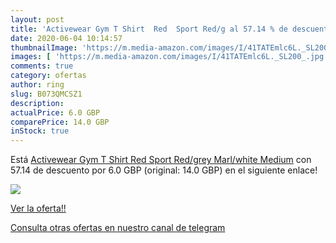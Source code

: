```yaml
---
layout: post
title: 'Activewear Gym T Shirt  Red  Sport Red/g al 57.14 % de descuento'
date: 2020-06-04 10:14:57
thumbnailImage: 'https://m.media-amazon.com/images/I/41TATEmlc6L._SL200_.jpg'
images: [ 'https://m.media-amazon.com/images/I/41TATEmlc6L._SL200_.jpg' ]
comments: true
category: ofertas
author: ring
slug: B073QMCSZ1
description:
actualPrice: 6.0 GBP
comparePrice: 14.0 GBP
inStock: true
---
```


Está [Activewear Gym T Shirt  Red  Sport Red/grey Marl/white   Medium](https://www.amazon.com/dp/B073QMCSZ1/?tag=redken08-20) con 57.14 de descuento por 6.0 GBP (original: 14.0 GBP) en el siguiente enlace!

[![](https://m.media-amazon.com/images/I/41TATEmlc6L._SL200_.jpg)](https://www.amazon.com/dp/B073QMCSZ1/?tag=redken08-20)

[Ver la oferta!!](https://www.amazon.com/dp/B073QMCSZ1/?tag=redken08-20)

[Consulta otras ofertas en nuestro canal de telegram](https://t.me/s/ofertas25)
